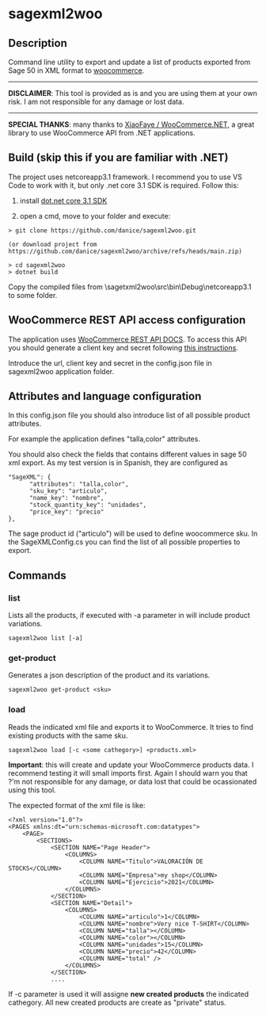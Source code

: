 # sagexml2woo


## Description
Command line utility to export and update a list of products exported from Sage 50 in XML format to [woocommerce](https://woocommerce.com/).


---
**DISCLAIMER**: This tool is provided as is and you are using them at your own risk. I am not responsible for any damage or lost data.

---


**SPECIAL THANKS**: many thanks to [XiaoFaye / WooCommerce.NET](https://github.com/XiaoFaye/WooCommerce.NET), a great library to use WooCommerce API from .NET applications.


## Build (skip this if you are familiar with .NET)

The project uses netcoreapp3.1 framework. I recommend you to use VS Code to work with it, but only .net core 3.1 SDK is required.  Follow this:

1) install [dot.net core 3.1 SDK](https://dotnet.microsoft.com/download/dotnet-core/3.1)

2) open a cmd, move to your <projects> folder and execute:

```
> git clone https://github.com/danice/sagexml2woo.git

(or download project from https://github.com/danice/sagexml2woo/archive/refs/heads/main.zip)

> cd sagexml2woo
> dotnet build
```

Copy the compiled files from <projects>\sagetxml2woo\src\bin\Debug\netcoreapp3.1
to some folder.

## WooCommerce REST API access configuration
The application uses [WooCommerce REST API DOCS](https://woocommerce.github.io/woocommerce-rest-api-docs/). To access this API you should generate a client key and secret following [this instructions](https://docs.woocommerce.com/document/woocommerce-rest-api/). 

Introduce the url, client key and secret in the config.json file in sagexml2woo application folder.


## Attributes and language configuration
In this config.json file you should also introduce list of all possible product attributes.

For example the application defines "talla,color" attributes.

You should also check the fields that contains different values in sage 50 xml export.
As my test version is in Spanish, they are configured as

```
"SageXML": {
      "attributes": "talla,color",
      "sku_key": "articulo",
      "name_key": "nombre",
      "stock_quantity_key": "unidades",
      "price_key": "precio"      
},
```

The sage product id ("articulo") will be used to define woocommerce sku. In the SageXMLConfig.cs you can find the list of all possible properties to export.

## Commands
### list
Lists all the products, if executed with -a parameter in will include product variations.

```
sagexml2woo list [-a]
```


### get-product
Generates a json description of the product and its variations.

```
sagexml2woo get-product <sku>
```


### load
Reads the indicated xml file and exports it to WooCommerce. It tries to find existing products with the same sku. 

```
sagexml2woo load [-c <some cathegory>] <products.xml>
```

**Important**: this will create and update your WooCommerce products data. I recommend testing it will small imports first. Again I should warn you that ?'m not responsible for any damage, or data lost that could be ocassionated using this tool.

The expected format of the xml file is like:

```
<?xml version="1.0"?>
<PAGES xmlns:dt="urn:schemas-microsoft.com:datatypes">
	<PAGE>	
		<SECTIONS>
			<SECTION NAME="Page Header">
				<COLUMNS>
					<COLUMN NAME="Titulo">VALORACIÓN DE STOCKS</COLUMN>
					<COLUMN NAME="Empresa">my shop</COLUMN>
					<COLUMN NAME="Ejercicio">2021</COLUMN>	
				</COLUMNS>
			</SECTION>
			<SECTION NAME="Detail">
				<COLUMNS>
					<COLUMN NAME="articulo">1</COLUMN>
					<COLUMN NAME="nombre">Very nice T-SHIRT</COLUMN>
					<COLUMN NAME="talla"></COLUMN>
					<COLUMN NAME="color"></COLUMN>
					<COLUMN NAME="unidades">15</COLUMN>
					<COLUMN NAME="precio">42</COLUMN>
					<COLUMN NAME="total" />
				</COLUMNS>
			</SECTION>
            ....
```

If -c parameter is used it will assigne **new created products** the indicated cathegory. All new created products are create as "private" status.



